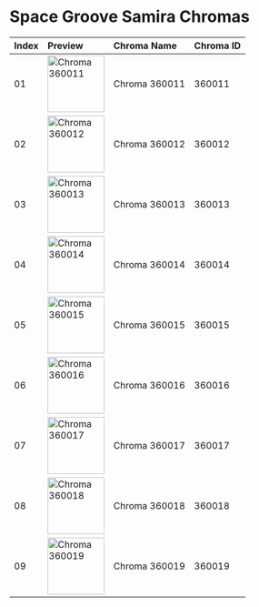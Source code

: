 # Space Groove Samira Chromas

| Index | Preview | Chroma Name | Chroma ID |
|:---|:---|:---|:---|
| 01 | <img src='https://raw.communitydragon.org/latest/plugins/rcp-be-lol-game-data/global/default/v1/champion-chroma-images/360/360011.png' alt='Chroma 360011' width='100'> | Chroma 360011 | 360011 |
| 02 | <img src='https://raw.communitydragon.org/latest/plugins/rcp-be-lol-game-data/global/default/v1/champion-chroma-images/360/360012.png' alt='Chroma 360012' width='100'> | Chroma 360012 | 360012 |
| 03 | <img src='https://raw.communitydragon.org/latest/plugins/rcp-be-lol-game-data/global/default/v1/champion-chroma-images/360/360013.png' alt='Chroma 360013' width='100'> | Chroma 360013 | 360013 |
| 04 | <img src='https://raw.communitydragon.org/latest/plugins/rcp-be-lol-game-data/global/default/v1/champion-chroma-images/360/360014.png' alt='Chroma 360014' width='100'> | Chroma 360014 | 360014 |
| 05 | <img src='https://raw.communitydragon.org/latest/plugins/rcp-be-lol-game-data/global/default/v1/champion-chroma-images/360/360015.png' alt='Chroma 360015' width='100'> | Chroma 360015 | 360015 |
| 06 | <img src='https://raw.communitydragon.org/latest/plugins/rcp-be-lol-game-data/global/default/v1/champion-chroma-images/360/360016.png' alt='Chroma 360016' width='100'> | Chroma 360016 | 360016 |
| 07 | <img src='https://raw.communitydragon.org/latest/plugins/rcp-be-lol-game-data/global/default/v1/champion-chroma-images/360/360017.png' alt='Chroma 360017' width='100'> | Chroma 360017 | 360017 |
| 08 | <img src='https://raw.communitydragon.org/latest/plugins/rcp-be-lol-game-data/global/default/v1/champion-chroma-images/360/360018.png' alt='Chroma 360018' width='100'> | Chroma 360018 | 360018 |
| 09 | <img src='https://raw.communitydragon.org/latest/plugins/rcp-be-lol-game-data/global/default/v1/champion-chroma-images/360/360019.png' alt='Chroma 360019' width='100'> | Chroma 360019 | 360019 |
